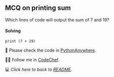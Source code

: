 ## MCQ on printing sum
Which lines of code will output the sum of 7 and 19?

#### Solving 

`print (7 + 19)`

:snake: Please check the code in [PythonAnywhere](https://www.pythonanywhere.com/user/mayannaoliveira/shares/13292a0452b34786883eefbd182d6865/).

:cook: Follow me in [CodeChef](https://www.codechef.com/users/tower_boat_88). 

:computer: _Click here to back to [README](/README.md)._